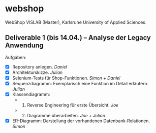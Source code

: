 # webshop #

WebShop VISLAB (Master), Karlsruhe University of Applied Sciences.

## Deliverable 1 (bis 14.04.) – Analyse der Legacy Anwendung ##

Aufgaben:
- [x] Repository anlegen. *Daniel*
- [x] Architekturskizze. *Julian*
- [x] Selenium-Tests für Shop-Funktionen. *Simon + Daniel*
- [x] Sequenzdiagramm: Exemplarisch eine Funktion im Detail erläutern. *Julian*
- [x] Klassendiagramm:
  - 1. Reverse Engineering für erste Übersicht. *Joe*
  - 2. Diagramme überarbeiten. *Joe + Julian*
- [x] ER-Diagramm: Darstellung der vorhandenen Datenbank-Relationen. *Simon*
